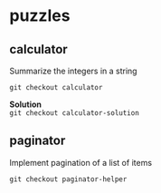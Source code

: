 # puzzles

## calculator

Summarize the integers in a string

`git checkout calculator`

**Solution**  
`git checkout calculator-solution`

## paginator

Implement pagination of a list of items

`git checkout paginator-helper`

